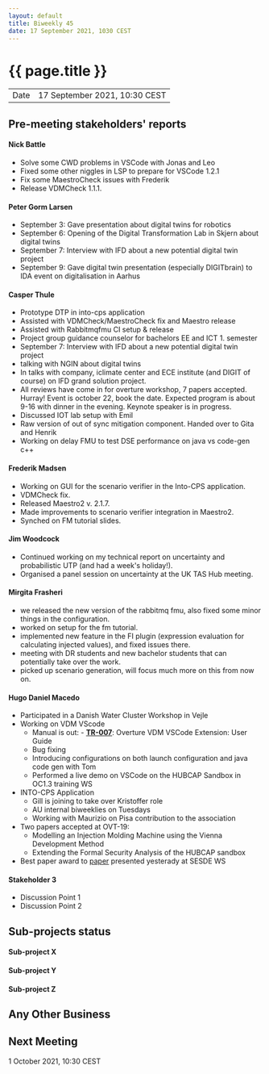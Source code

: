 ```yaml
---
layout: default
title: Biweekly 45
date: 17 September 2021, 1030 CEST
---
```


<script src="https://code.jquery.com/jquery-1.11.1.min.js">
</script>
<script src="/javascripts/edit.js"></script>
<script>setEditButonNm();</script>

# {{ page.title }}

|||
|---|---|
| Date | 17 September 2021, 10:30 CEST |


## Pre-meeting stakeholders' reports

<!-- Please keep in mind that the minutes are publicly available.-->

#### Nick Battle
* Solve some CWD problems in VSCode with Jonas and Leo
* Fixed some other niggles in LSP to prepare for VSCode 1.2.1
* Fix some MaestroCheck issues with Frederik
* Release VDMCheck 1.1.1.

#### Peter Gorm Larsen
* September 3: Gave presentation about digital twins for robotics
* September 6: Opening of the Digital Transformation Lab in Skjern about digital twins
* September 7: Interview with IFD about a new potential digital twin project
* September 9: Gave digital twin presentation (especially DIGITbrain) to IDA event on digitalisation in Aarhus

#### Casper Thule
* Prototype DTP in into-cps application
* Assisted with VDMCheck/MaestroCheck fix and Maestro release
* Assisted with Rabbitmqfmu CI setup & release
* Project group guidance counselor for bachelors EE and ICT 1. semester
* September 7: Interview with IFD about a new potential digital twin project
* talking with NGIN about digital twins
* In talks with company, iclimate center and ECE institute (and DIGIT of course) on IFD grand solution project.
* All reviews have come in for overture workshop, 7 papers accepted. Hurray! Event is october 22, book the date. Expected program is about 9-16 with dinner in the evening. Keynote speaker is in progress.
* Discussed IOT lab setup with Emil
* Raw version of out of sync mitigation component. Handed over to Gita and Henrik
* Working on delay FMU to test DSE performance on java vs code-gen c++

#### Frederik Madsen
* Working on GUI for the scenario verifier in the Into-CPS application.
* VDMCheck fix.
* Released Maestro2 v. 2.1.7.
* Made improvements to scenario verifier integration in Maestro2.
* Synched on FM tutorial slides.

#### Jim Woodcock
* Continued working on my technical report on uncertainty and probabilistic UTP (and had a week's holiday!).
* Organised a panel session on uncertainty at the UK TAS Hub meeting.

#### Mirgita Frasheri
* we released the new version of the rabbitmq fmu, also fixed some minor things in the configuration.
* worked on setup for the fm tutorial.
* implemented new feature in the FI plugin (expression evaluation for calculating injected values), and fixed issues there.
* meeting with DR students and new bachelor students that can potentially take over the work.
* picked up scenario generation, will focus much more on this from now on.

#### Hugo Daniel Macedo
* Participated in a Danish Water Cluster Workshop in Vejle
* Working on VDM VScode 
  * Manual is out: - [**TR-007**](https://github.com/overturetool/documentation/raw/editing/documentation/UserGuideVDMVSCode/VDMVSCodeUserGuide.pdf): Overture VDM VSCode Extension: User Guide
  * Bug fixing
  * Introducing configurations on both launch configuration and java code gen with Tom
  * Performed a live demo on VSCode on the HUBCAP Sandbox in OC1.3 training WS
* INTO-CPS Application
  * Gill is joining to take over Kristoffer role
  * AU internal biweeklies on Tuesdays 
  * Working with Maurizio on Pisa contribution to the association
* Two papers accepted at OVT-19:
  * Modelling an Injection Molding Machine using the Vienna Development Method
  * Extending the Formal Security Analysis of the HUBCAP sandbox
* Best paper award to [paper](https://www.cal-tek.eu/proceedings/i3m/2021/sesde/003/) presented yesterady at SESDE WS  

#### Stakeholder 3
* Discussion Point 1
* Discussion Point 2


## Sub-projects status


#### Sub-project X

#### Sub-project Y

#### Sub-project Z

##  Any Other Business

Next Meeting
------------

1 October 2021, 10:30 CEST


<div id="edit_page_div"></div>
